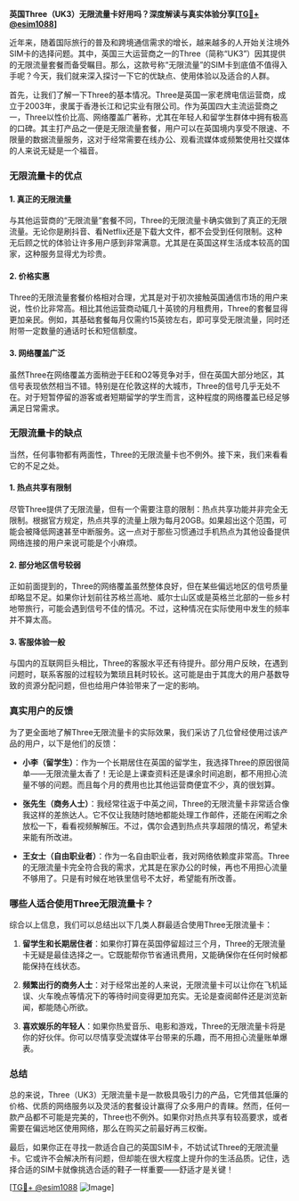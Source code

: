 **英国Three（UK3）无限流量卡好用吗？深度解读与真实体验分享[[TG💪+ @esim1088](https://t.me/s/esim1088)]**

近年来，随着国际旅行的普及和跨境通信需求的增长，越来越多的人开始关注境外SIM卡的选择问题。其中，英国三大运营商之一的Three（简称“UK3”）因其提供的无限流量套餐而备受瞩目。那么，这款号称“无限流量”的SIM卡到底值不值得入手呢？今天，我们就来深入探讨一下它的优缺点、使用体验以及适合的人群。

首先，让我们了解一下Three的基本情况。Three是英国一家老牌电信运营商，成立于2003年，隶属于香港长江和记实业有限公司。作为英国四大主流运营商之一，Three以性价比高、网络覆盖广著称，尤其在年轻人和留学生群体中拥有极高的口碑。其主打产品之一便是无限流量套餐，用户可以在英国境内享受不限速、不限量的数据流量服务，这对于经常需要在线办公、观看流媒体或频繁使用社交媒体的人来说无疑是一个福音。

### 无限流量卡的优点

#### 1. **真正的无限流量**
与其他运营商的“无限流量”套餐不同，Three的无限流量卡确实做到了真正的无限流量。无论你是刷抖音、看Netflix还是下载大文件，都不会受到任何限制。这种无后顾之忧的体验让许多用户感到非常满意。尤其是在英国这样生活成本较高的国家，这种服务显得尤为珍贵。

#### 2. **价格实惠**
Three的无限流量套餐价格相对合理，尤其是对于初次接触英国通信市场的用户来说，性价比非常高。相比其他运营商动辄几十英镑的月租费用，Three的套餐显得更加亲民。例如，其基础套餐每月仅需约15英镑左右，即可享受无限流量，同时还附带一定数量的通话时长和短信额度。

#### 3. **网络覆盖广泛**
虽然Three在网络覆盖方面稍逊于EE和O2等竞争对手，但在英国大部分地区，其信号表现依然相当不错。特别是在伦敦这样的大城市，Three的信号几乎无处不在。对于短暂停留的游客或者短期留学的学生而言，这种程度的网络覆盖已经足够满足日常需求。

### 无限流量卡的缺点

当然，任何事物都有两面性，Three的无限流量卡也不例外。接下来，我们来看看它的不足之处。

#### 1. **热点共享有限制**
尽管Three提供了无限流量，但有一个需要注意的限制：热点共享功能并非完全无限制。根据官方规定，热点共享的流量上限为每月20GB。如果超出这个范围，可能会被降低网速甚至中断服务。这一点对于那些习惯通过手机热点为其他设备提供网络连接的用户来说可能是个小麻烦。

#### 2. **部分地区信号较弱**
正如前面提到的，Three的网络覆盖虽然整体良好，但在某些偏远地区的信号质量却略显不足。如果你计划前往苏格兰高地、威尔士山区或是英格兰北部的一些乡村地带旅行，可能会遇到信号不佳的情况。不过，这种情况在实际使用中发生的频率并不算太高。

#### 3. **客服体验一般**
与国内的互联网巨头相比，Three的客服水平还有待提升。部分用户反映，在遇到问题时，联系客服的过程较为繁琐且耗时较长。这可能是由于其庞大的用户基数导致的资源分配问题，但也给用户体验带来了一定的影响。

### 真实用户的反馈

为了更全面地了解Three无限流量卡的实际效果，我们采访了几位曾经使用过该产品的用户，以下是他们的反馈：

- **小李（留学生）**：作为一个长期居住在英国的留学生，我选择Three的原因很简单——无限流量太香了！无论是上课查资料还是课余时间追剧，都不用担心流量不够的问题。而且每个月的费用也比其他运营商便宜不少，真的很划算。
  
- **张先生（商务人士）**：我经常往返于中英之间，Three的无限流量卡非常适合像我这样的差旅达人。它不仅让我随时随地都能处理工作邮件，还能在闲暇之余放松一下，看看视频解解压。不过，偶尔会遇到热点共享超限的情况，希望未来能有所改进。

- **王女士（自由职业者）**：作为一名自由职业者，我对网络依赖度非常高。Three的无限流量卡完全符合我的需求，尤其是在家办公的时候，再也不用担心流量不够用了。只是有时候在地铁里信号不太好，希望能有所改善。

### 哪些人适合使用Three无限流量卡？

综合以上信息，我们可以总结出以下几类人群最适合使用Three无限流量卡：

1. **留学生和长期居住者**：如果你打算在英国停留超过三个月，Three的无限流量卡无疑是最佳选择之一。它既能帮你节省通讯费用，又能确保你在任何时候都能保持在线状态。
   
2. **频繁出行的商务人士**：对于经常出差的人来说，无限流量卡可以让你在飞机延误、火车晚点等情况下的等待时间变得更加充实。无论是查阅邮件还是浏览新闻，都能随心所欲。

3. **喜欢娱乐的年轻人**：如果你热爱音乐、电影和游戏，Three的无限流量卡将是你的好伙伴。你可以尽情享受流媒体平台带来的乐趣，而不用担心流量账单爆表。

### 总结

总的来说，Three（UK3）无限流量卡是一款极具吸引力的产品，它凭借其低廉的价格、优质的网络服务以及灵活的套餐设计赢得了众多用户的青睐。然而，任何一款产品都不可能是完美的，Three也不例外。如果你对热点共享有较高要求，或者需要在偏远地区使用网络，那么在购买之前最好再三权衡。

最后，如果你正在寻找一款适合自己的英国SIM卡，不妨试试Three的无限流量卡。它或许不会解决所有问题，但却能在很大程度上提升你的生活品质。记住，选择合适的SIM卡就像挑选合适的鞋子一样重要——舒适才是关键！

[[TG💪+ @esim1088](https://t.me/s/esim1088) ![Image](https://i.postimg.cc/4NQfJmqS/Snipaste-2025-05-13-00-14-12.png)]